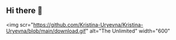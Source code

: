 ## Hi there 👋
<img scr="https://github.com/Kristina-Uryevna/Kristina-Uryevna/blob/main/download.gif" alt="The Unlimited" width="600"
